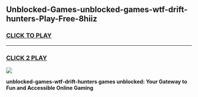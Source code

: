 
## Unblocked-Games-unblocked-games-wtf-drift-hunters-Play-Free-8hiiz
<h3>
<a href="https://premium76.site?title=unblocked-games-wtf-drift-hunters&ref=15A">CLICK TO PLAY</a></h3>
<hr>

<h3>
<a href="https://premium76.site?title=unblocked-games-wtf-drift-hunters&ref=15A">CLICK 2 PLAY</a>
  
</h3>

<a href="https://premium76.site?title=unblocked-games-wtf-drift-hunters&ref=15A"><img src="https://clearcache.store/games.png"></a>


**unblocked-games-wtf-drift-hunters games unblocked: Your Gateway to Fun and Accessible Online Gaming**
